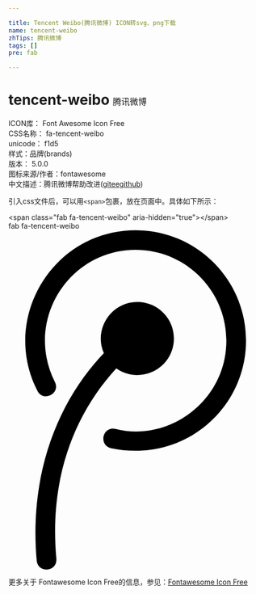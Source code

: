 ```yaml
---

title: Tencent Weibo(腾讯微博) ICON转svg、png下载
name: tencent-weibo
zhTips: 腾讯微博
tags: []
pre: fab

---
```


# tencent-weibo  <small style="font-size: 60%;font-weight: 100">腾讯微博</small>


<div class="detail-page">
<p>
<span>
ICON库：
<span class="badge-secondary badge">Font Awesome Icon Free</span> 
</span>
<br/>
<span>
CSS名称：
<span class="badge-secondary badge">fa-tencent-weibo</span> 
</span>
<br/>
<span>
unicode：
<span class="badge-secondary badge">f1d5</span> 
<copy-btn content='f1d5' btn-title=""></copy-btn>
<copy-btn :content='String.fromCodePoint(parseInt("f1d5", 16))' btn-title="复制U"></copy-btn>
</span><br/><span>样式：<span class="badge-light badge">品牌(brands)</span></span>
<br/>
<span>
版本：
<span class="badge-secondary badge">5.0.0</span> 
</span>
<br/>
<span>图标来源/作者：<span class="badge-light badge">fontawesome</span></span> 
<br/>
<span class="zh-detail">中文描述：<span class="badge-primary badge">腾讯微博</span><span class="help-link"><span>帮助改进</span>(<a href="https://gitee.com/liuwave/icon-helper/edit/master/json/fontawesome/brands/tencent-weibo.json" target="_blank" rel="noopener noreferrer">gitee</a><a href="https://github.com/liuwave/icon-helper/edit/master/json/fontawesome/brands/tencent-weibo.json" target="_blank" rel="noopener noreferrer">github</a></span>)</span><br/>
</p>
</div>
<div class="alert alert-dark">
  <i class="fab fa-tencent-weibo fa-xs"></i>
  <i class="fab fa-tencent-weibo fa-sm"></i>
  <i class="fab fa-tencent-weibo fa-lg"></i>
  <i class="fab fa-tencent-weibo fa-2x"></i>
  <i class="fab fa-tencent-weibo fa-3x"></i>
  <i class="fab fa-tencent-weibo fa-5x"></i>
  <i class="fab fa-tencent-weibo fa-7x"></i>
</div>
<div>
  <p>引入css文件后，可以用<code>&lt;span&gt;</code>包裹，放在页面中。具体如下所示：    
  </p>
  <div class="alert alert-primary" style="font-size: 14px">
    &lt;span class="fab fa-tencent-weibo" aria-hidden="true"&gt;&lt;/span&gt;
    <copy-btn content='<span class="fab fa-tencent-weibo" aria-hidden="true"></span>'></copy-btn>
  </div>
  <div class="alert alert-secondary">
    <i class="fab fa-tencent-weibo"
    style="font-size: 24px"
    aria-hidden="true"></i> fab fa-tencent-weibo
    <copy-btn content="fab fa-tencent-weibo" btn-title="复制图标名称"></copy-btn>
  </div>
</div>
<div id="svg" class="svg-wrap">
<svg xmlns="http://www.w3.org/2000/svg" viewBox="0 0 384 512"><path d="M72.3 495.8c1.4 19.9-27.6 22.2-29.7 2.9C31 368.8 73.7 259.2 144 185.5c-15.6-34 9.2-77.1 50.6-77.1 30.3 0 55.1 24.6 55.1 55.1 0 44-49.5 70.8-86.9 45.1-65.7 71.3-101.4 169.8-90.5 287.2zM192 .1C66.1.1-12.3 134.3 43.7 242.4 52.4 259.8 79 246.9 70 229 23.7 136.4 91 29.8 192 29.8c75.4 0 136.9 61.4 136.9 136.9 0 90.8-86.9 153.9-167.7 133.1-19.1-4.1-25.6 24.4-6.6 29.1 110.7 23.2 204-60 204-162.3C358.6 74.7 284 .1 192 .1z"/></svg>
</div>
<detail full-name='fa-tencent-weibo'></detail>
    
<div><p>更多关于  Fontawesome Icon Free的信息，参见：<a target="_blank" href="https://iconhelper.cn/fontawesome.html">Fontawesome Icon Free</a>
</p></div>
